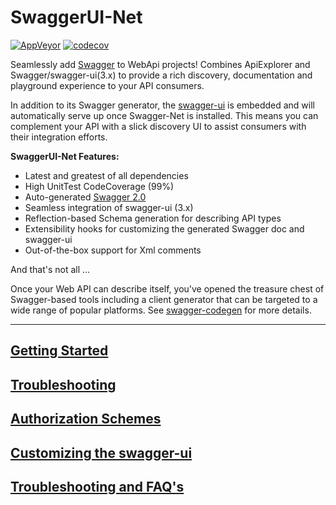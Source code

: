 SwaggerUI-Net
=========

[![AppVeyor](https://img.shields.io/appveyor/ci/heldersepu/swagger-net.svg)](https://ci.appveyor.com/project/heldersepu/swagger-net)
[![codecov](https://codecov.io/gh/heldersepu/Swagger-Net/branch/master/graph/badge.svg)](https://codecov.io/gh/heldersepu/Swagger-Net)

Seamlessly add [Swagger](http://swagger.io/) to WebApi projects! Combines ApiExplorer and Swagger/swagger-ui(3.x) to provide a rich discovery, documentation and playground experience to your API consumers.

In addition to its Swagger generator, the [swagger-ui](https://github.com/swagger-api/swagger-ui) is embedded and will automatically serve up once Swagger-Net is installed. This means you can complement your API with a slick discovery UI to assist consumers with their integration efforts. 

**SwaggerUI-Net Features:**

* Latest and greatest of all dependencies
* High UnitTest CodeCoverage (99%)
* Auto-generated [Swagger 2.0](https://github.com/swagger-api/swagger-spec/blob/master/versions/2.0.md)
* Seamless integration of swagger-ui (3.x)
* Reflection-based Schema generation for describing API types
* Extensibility hooks for customizing the generated Swagger doc and swagger-ui
* Out-of-the-box support for Xml comments

And that's not all ...

Once your Web API can describe itself, you've opened the treasure chest of Swagger-based tools including a client generator that can be targeted to a wide range of popular platforms. See [swagger-codegen](https://github.com/swagger-api/swagger-codegen) for more details.

___

## [Getting Started](https://github.com/heldersepu/Swagger-Net/wiki/1-Getting-Started) ##
## [Troubleshooting](https://github.com/heldersepu/Swagger-Net/wiki/2-Troubleshooting) ##
## [Authorization Schemes](https://github.com/heldersepu/Swagger-Net/wiki/2-Troubleshooting#describing-securityauthorization-schemes)
## [Customizing the swagger-ui](https://github.com/heldersepu/Swagger-Net/wiki/3-Customizing-the-swagger-ui) ##
## [Troubleshooting and FAQ's](https://github.com/heldersepu/Swagger-Net/wiki/4-Troubleshooting-and-FAQ's) ##
